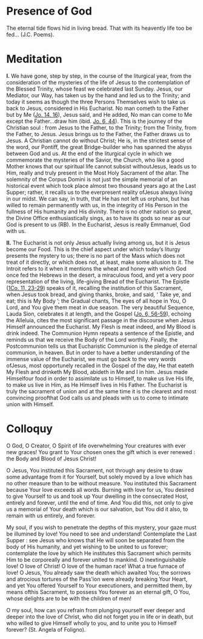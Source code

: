 # Presence of God

The eternal tide flows hid in living bread. That with its heavently life too be fed... (J.C. Poems).

# Meditation

**I.** We have gone, step by step, in the course of the liturgical year, from the consideration of the mysteries of the life of Jesus to the contemplation of the Blessed Trinity, whose feast we celebrated last Sunday. Jesus, our Mediator, our Way, has taken us by the hand and led us to the Trinity; and today it seems as though the three Persons Themselves wish to take us back to Jesus, considered in His Eucharist. No man cometh to the Father but by Me ([Jo. 14, 16](https://vulgata.online/bible/Jo.14?ed=DR2&vfn=DR2.Jo.14.16:vs)), Jesus said, and He added, No man can come to Me except the Father...draw him (ibid. [Jo. 6, 44](https://vulgata.online/bible/Jo.6?ed=DR2&vfn=DR2.Jo.6.44:vs)). This is the journey of the Christian soul : from Jesus to the Father, to the Trinity; from the Trinity, from the Father, to Jesus. Jesus brings us to the Father, the Father draws us to Jesus. A Christian cannot do without Christ; He is, in the strictest sense of the word, our Pontiff, the great Bridge-builder who has spanned the abyss between God and us. At the end of the liturgical cycle in which we commemorate the mysteries of the Savior, the Church, who like a good Mother knows that our spiritual life cannot subsist withoutJesus, leads us to Him, really and truly present in the Most Holy Sacrament of the altar. The solemnity of the Corpus Domini is not just the simple memorial of an historical event which took place almost two thousand years ago at the Last Supper; rather, it recalls us to the everpresent reality ofJesus always living in our midst. We can say, in truth, that He has not left us orphans, but has willed to remain permanently with us, in the integrity of His Person in the fullness of His humanity and His divinity. There is no other nation so great, the Divine Office enthusiastically sings, as to have its gods so near as our God is present to us (RB). In the Eucharist, Jesus is really Emmanuel, God with us.

**II.** The Eucharist is not only Jesus actually living among us, but it is Jesus become our Food. This is the chief aspect under which today’s liturgy presents the mystery to us; there is no part of the Mass which does not treat of it directly, or which does not, at least, make some allusion to it. The Introit refers to it when it mentions the wheat and honey with which God once fed the Hebrews in the desert, a miraculous food, and yet a very poor representation of the living, life-giving Bread of the Eucharist. The Epistle ([1Co. 11, 23-29](https://vulgata.online/bible/1Co.11?ed=DR2&vfn=DR2.1Co.11.23-29:vs)) speaks of it, recalling the institution of this Sacrament, when Jesus took bread, and giving thanks, broke, and said, ‘ Take ye, and eat; this is My Body ’; the Gradual chants, The eyes of all hope in You, O Lord, and You give them meat in due season. The very beautiful Sequence, Lauda Sion, celebrates it at length, and the Gospel ([Jo. 6, 56-59](https://vulgata.online/bible/Jo.6?ed=DR2&vfn=DR2.Jo.6.56-59:vs)), echoing the Alleluia, cites the most significant passage in the discourse when Jesus Himself announced the Eucharist. My Flesh is meat indeed, and My Blood is drink indeed. The Communion Hymn repeats a sentence of the Epistle, and reminds us that we receive the Body of the Lord worthily. Finally, the Postcommunion tells us that Eucharistic Communion is the pledge of eternal communion, in heaven. But in order to have a better understanding of the immense value of the Eucharist, we must go back to the very words ofJesus, most opportunely recalled in the Gospel of the day, He that eateth My Flesh and drinketh My Blood, abideth in Me and I in him. Jesus made Himselfour food in order to assimilate us to Himself, to make us live His life, to make us live in Him, as He Himself lives in His Father. The Eucharist is truly the sacrament of union and at the same time it is the clearest and most convincing proofthat God calls us and pleads with us to come to intimate union with Himself.

# Colloquy

O God, O Creator, O Spirit of life overwhelming Your creatures with ever new graces! You grant to Your chosen ones the gift which is ever renewed : the Body and Blood of Jesus Christ!

O Jesus, You instituted this Sacrament, not through any desire to draw some advantage from it for Yourself, but solely moved by a love which has no other measure than to be without measure. You instituted this Sacrament because Your love exceeds all words. Burning with love for us, You desired to give Yourself to us and took up Your dwelling in the consecrated Host, entirely and forever, until the end of time. And You did this, not only to give us a memorial of Your death which is our salvation, but You did it also, to remain with us entirely, and forever.

My soul, if you wish to penetrate the depths of this mystery, your gaze must be illumined by love! You need to see and understand! Contemplate the Last Supper : see Jesus who knows that He will soon be separated from the body of His humanity, and yet wishing to be united to us forever; contemplate the love by which He institutes this Sacrament which permits Him to be corporeally and forever united to mankind. O inextinguishable love! O love of Christ! O love of the human race! What a true furnace of love! O Jesus, You already saw the death which awaited You; the sorrows and atrocious tortures of the Pass'ion were already breaking Your Heart, and yet You offered Yourself to Your executioners, and permitted them, by means ofthis Sacrament, to possess You forever as an eternal gift, O You, whose delights are to be with the children of men!

O my soul, how can you refrain from plunging yourself ever deeper and deeper into the love of Christ, who did not forget you in life or in death, but who willed to give Himself wholly to you, and to unite you to Himself forever? (St. Angela of Foligno).

